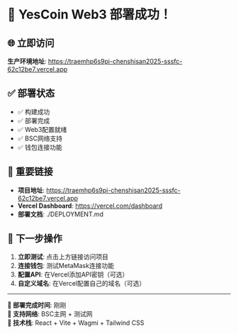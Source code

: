 # 🎉 YesCoin Web3 部署成功！

## 🌐 立即访问
**生产环境地址**: https://traemhp6s9pi-chenshisan2025-sssfc-62c12be7.vercel.app

## ✅ 部署状态
- ✅ 构建成功
- ✅ 部署完成
- ✅ Web3配置就绪
- ✅ BSC网络支持
- ✅ 钱包连接功能

## 🔗 重要链接
- **项目地址**: https://traemhp6s9pi-chenshisan2025-sssfc-62c12be7.vercel.app
- **Vercel Dashboard**: https://vercel.com/dashboard
- **部署文档**: ./DEPLOYMENT.md

## 🚀 下一步操作
1. **立即测试**: 点击上方链接访问项目
2. **连接钱包**: 测试MetaMask连接功能
3. **配置API**: 在Vercel添加API密钥（可选）
4. **自定义域名**: 在Vercel配置自己的域名（可选）

---
**🎯 部署完成时间**: 刚刚  
**📱 支持网络**: BSC主网 + 测试网  
**🔧 技术栈**: React + Vite + Wagmi + Tailwind CSS